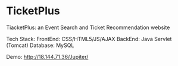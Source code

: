 # TicketPlus
TiacketPlus: an Event Search and Ticket Recommendation website


Tech Stack:
FrontEnd: CSS/HTML5/JS/AJAX
BackEnd: Java Servlet (Tomcat)
Database: MySQL

Demo:
http://18.144.71.36/Jupiter/

